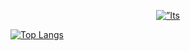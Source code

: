 <p align="center">
  <a href="https://www.itsjustjoe.games/" target="_blank" rel="noreferrer"><img width=”200" height=”200" src=”https://raw.githubusercontent.com/jrm328/ItsJustJoeGames-Unity-Tools/main/img/Banner-Git.png" alt=”Its Just Joe Games Banner”></a>
</p>

[![Top Langs](https://github-readme-stats.vercel.app/api/top-langs/?username=jrm328&layout=compact)](https://github.com/jrm328)
